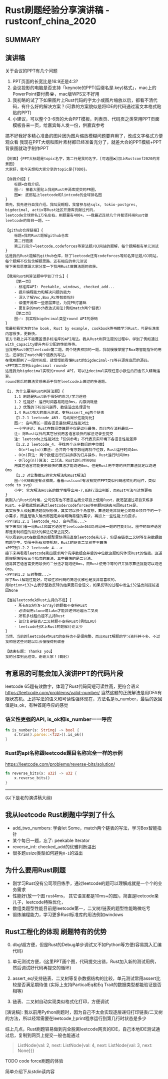 # Rust刷题经验分享演讲稿 - rustconf_china_2020

## SUMMARY

## 演讲稿

关于会议的PPT有几个问题
1. PPT页面的长宽比是16:9还是4:3?
2. 会议投影的电脑是否支持「keynote的PPT(后缀名是.key)格式」，mac上的PowerPoint要付费😭，mac版WPS又不好用
3. 我初略的试了下如果图片上Rust代码的字太小或图片缩放以后，都看不清代码，有什么好的解决方案？(可靠的方案貌似是将IDE的代码通过富文本格式粘贴的PPT)
4. 小建议，可以整个3-6页的大会PPT模板，列表页、代码页之类常用PPT页面模板各来一页，给嘉宾每人发一份，供嘉宾参考

搞不好我好多精心准备的图片因为图片缩放模糊问题要弃用了，改成文字格式方便观众看
我现在PPT大纲和图片素材都已经准备充分了，就差大会的PPT模板+PPT背景图就动手制作PPT

```
【封面】{PPT大标题是topic名字，第二行是我的名字，[可选图❌]加上Rustconf2020的背景图}
大家好，我今天想和大家分享的topic是{TODO}。

【自我介绍】{
    标题=自我介绍，
    图✅: 接着大图贴上我给Rust开源库提交的PR图，
    图❌: 底部贴上leetcode和lintcode的全球排名图
}
首先，我先进行自我介绍。我叫吴翱翔，我曾参与给sqlx, tokio-postgres, bigdecimal, actix等Rust社区开源库贡献过代码，
leetcode全球排名1万名左右，刷题量有400+。~~我最近连续几个月都坚持用Rust做leetcode的每日一题，~~

【github仓库链接】{
    标题=我的Rust题解github仓库
    第二行链接
    第三行简介=leetcode,codeforces等算法题/OJ网站的题解，每个题解都有单元测试
}
这是我的Rust题解的github仓库，除了leetcode还有codeforces等知名算法题/OJ网站，每个题解不仅包含解题思路，还有相应的单元测试
接下来我愿意跟大家分享一下我用Rust做算法题的收获。

【我用Rust刷算法题中学到了什么】{
    【第一页】
    - 标准库API: Peekable, windows, checked_add...
    - 提升编程能力和解决问题的能力
    - 深入了解Vec,Box,Rc等智能指针
    - 读懂开源库一些底层算法，为提PR打基础
    - 更复杂的match表达式用法(例如match两个链表)
    【第二页】
    图✅: 我实现bigdecimal类型round API的源码
}
我最初看官方的the book, Rust by example, cookbook等书籍学习Rust，可是标准库内容很多，更新快，
官方书籍上并不能覆盖很多标准库的API用法。我从Rust刷算法题的过程中，学到了例如通过with_capacity提升内存分配的性能等等。
当我用Rust做完leetcode第二题，两个链表相加的一题，我就慢慢掌握了Box等智能指针的用法，还学到了match两个链表的写法。
在我刷题刷了一段时间后，就慢慢能看懂Rust的bigdecimal-rs等开源库底层的源码。
<PPT第二页到bigdecimal round>
这是我为bigdecimal实现的round API，可以让decimal实现任意小数位的四舍五入精确运算。
round背后的算法灵感来源于我在leetcode上做过的多道题。

【1. 为什么要用Rust刷算法题】{
    1.1 刷题是Rust新手很好的练习/学习途径
    1.2 性能好: 运行时间容易跑进0ms，内存消耗低
    1.3 优雅的下标访问越界、数值溢出处理语句
    1.4 Rust强大的单元测试，支持assert_eq两个链表
    【1.2.1 leetcode_463. 岛屿周长性能对比】
    图✅: 岛屿周长一题各语言最快解法性能对比
    ~~小字评论: Rust在数组类算题不仅是运行最快，而且内存消耗最低~~
    注: 除Rust以外的其它分别用各语言最快的解法记录去提交
    注: leetcode上性能对比「仅供参考」不代表真实环境下各语言性能差异
    【1.2.2 leetcode_4. 寻找两个正序数组的中位数】
    - O(n*log(n))算法: 合并两个有序数组再找中位数，Rust运行时间4ms
    - O(n)算法: 两个数组进行归并排序的归并操作，Rust运行时间0ms
    - O(log(n))算法: 二分法，Rust运行时间0ms
    用其它语言可能要用最快的算法才能跑进0ms，但是Rust用中等的归并算法就足以跑进0ms
    【1.3 对比整数反转官方解法和Rust解法】
    图✅(代码截图有点模糊，看看rustconf有没有提供PPT类似代码格式化的组件，类似code to svg)
    小字: 官方解法用冗长的数学推导出用-7,8进行溢出判断，而Rust写法可读性更强
}
我刚入门Rust的时候，公司没有也不愿意在商业项目上使用Rust，我渴望通过项目来练手Rust。于是我就想到通过leetcode/codeforces等刷题网站去巩固Rust只是。
其实很多人谈起算法题就很恐惧，其实可以换个角度想，算法题无非就是公司商业项目中的一个小需求，而且是输入输出都固定非常明确易懂的需求，再加上一些性能上的要求。
<PPT到1.2.1 leetcode_463. 岛屿周长...>
接下来我们看一组Rust和其它语言在leetcode463岛屿周长一题的性能对比，图中的每种语言都是复制相应的最快的解法记录去提交。
可以看到Rust在数组类的题型里快得简直像leetcode亲儿子，但是在链表二叉树等复杂数据结构题型中，受限于所有权等机制，Rust的链表二叉树并不算快
<PPT到1.2.2 leetcode_4...>
接下来再看看leetcode第四题求两个有序数组合并后的中位数这题如何体现Rust的性能。这道题根据快慢有三个档次的算法，其中最快的是二分法。
通常其它语言需要用最快的二分法才能跑进0ms，而Rust使用中等的归并排序算法就能可以跑进0ms。
<PPT到1.3 反转整数...>
除了Rust解题性能好，可读性和代码的简洁优雅也是我非常喜欢的。
用Option<i32>去表示整数反转的结果更符合语义，如果反转的过程中发生i32溢出则提前返回None

【当前leetcode对Rust支持的不足】{
    - 所有N叉树(N-array)的题都不支持Rust
    - 必须调用clone或take才能非递归地遍历二叉树
    - 所有多线程的题不支持Rust
    - 部分复杂链表/二叉树题不支持Rust(例如LRU)
    - leetcode社区上Rust的题解讨论太少
}
当然，当前的leetcode对Rust的支持也不是很完整，而且Rust解题的学习资料并不多，不过我相信这些问题以后会慢慢得到改善

【结束标题: Thanks you】
我的分享到此结束，谢谢大家！(鞠躬)
```

## 有意思的可能会加入演讲PPT的代码片段

leetcode 65题有效数字，体现了Rust代码简短可读性高，更符合语义
https://leetcode.com/problems/valid-number/
当然这题的正统解法是用DFA有限状态机。上述写法的语义和可读性强体现在，方法名是is_number，最后的返回值是is_ok，有种首尾呼应的感觉

### 语义性更强的API, is_ok和is_number一一呼应

```rust
fn is_number(s: String) -> bool {
    s.trim().parse::<f32>().is_ok()
}
```

### Rust的api名称跟leetcode题目名称完全一样的示例

https://leetcode.com/problems/reverse-bits/solution/

```rust
fn reverse_bits(x: u32) -> u32 {
    x.reverse_bits()
}
```

---
(以下是老的演讲稿大纲)

## 我从leetcode Rust刷题中学到了什么

- add_two_numbers: 学会let Some，match两个链表的写法，学习Box智能指针
- 某个每日一题，忘了: peekable Iterator
- reverse_int: checked_add的优雅判断溢出
- 很多题usize类型如何避免`0-1`的溢出

## 为什么要用Rust刷题

- 刚学习Rust没有公司项目练手，通过leetcode的题可以理解成就是一个个的业务需求
- 性能好(放一个图 rust4ms， 其它语言都是10ms+的图)，简直是leetcode亲儿子，leetcode特殊优化，
- 数组类题型性能目前是leetcode第一，二叉树/链表的题型性能略微吃亏
- 锻炼编程能力，学习更多Rust标准库的用法例如windows

## Rust工程化的体现 刷题特有的优势

0. dbg!超方便，但是Rust的Debug单步调试又不如Python等方便(容易跳入汇编代码)

1. 单元测试方便，(这里PPT画个图，代码提交出错，Rust加入新的测试用例，然后调试好代码再提交的循环)

2. assert_eq!支持链表、二叉树等复杂数据结构的比较，单元测试常用assert比较是否满足期待值
(实际上支持ParticalEq和Eq Trait的数据类型都能验证是否相等)

3. 链表、二叉树自动实现类似格式化打印，方便调试

\[演说稿]: 我以前用Python刷题时，因为自己不太会实现逐层递归打印链表/二叉树的方法，所以经常需要在leetcode上print程序运行到第几行时状态是多少

综上几点，Rust刷题容易做到完全脱离leetcode网页的IDE，自己本地IDE测试通过后，复制到网页上提交一般也能通过

> ListNode{val: 2, next: ListNode{val: 4, next: ListNode{val: 3, next: None}}}

TODO code force刷题的体验

简单介绍下从stdin读内容
